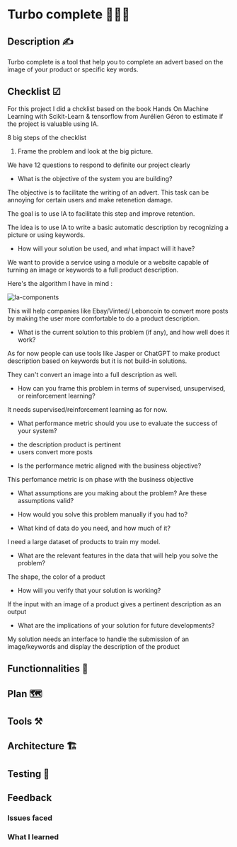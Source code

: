 # Turbo complete 🚀🚀🚀

## Description ✍

Turbo complete is a tool that help you to complete an advert based on the image of your product or specific key words.


## Checklist ☑

For this project I did a chcklist based on the book Hands On Machine Learning with Scikit-Learn & tensorflow from Aurélien Géron to estimate if the project is valuable using IA.

8 big steps of the checklist

1. Frame the problem and look at the big picture.

We have 12 questions to respond to definite our project clearly

- What is the objective of the system you are building?

The objective is to facilitate the writing of an advert. This task can be annoying for certain users and make retenetion damage. 

The goal is to use IA to facilitate this step and improve retention.

The idea is to use IA to write a basic automatic description by recognizing a picture or using keywords.

- How will your solution be used, and what impact will it have?

We want to provide a service using a module or a website capable of turning an image or keywords to a full product description.

Here's the algorithm I have in mind : 

![Ia-components](https://user-images.githubusercontent.com/44264590/230611526-6135912e-2480-4fdd-826a-82a4c1d458fc.png)

This will help companies like Ebay/Vinted/ Leboncoin to convert more posts by making the user more comfortable to do a product description.

- What is the current solution to this problem (if any), and how well does it work?

As for now people can use tools like Jasper or ChatGPT to make product description based on keywords but it is not build-in solutions.

They can't convert an image into a full description as well.

- How can you frame this problem in terms of supervised, unsupervised, or reinforcement learning?

It needs supervised/reinforcement learning as for now.

- What performance metric should you use to evaluate the success of your system?

* the description product is pertinent
* users convert more posts

- Is the performance metric aligned with the business objective?

This perfomance metric is on phase with the business objective

- What assumptions are you making about the problem? Are these assumptions valid?


- How would you solve this problem manually if you had to?

- What kind of data do you need, and how much of it?

I need a large dataset of products to train my model.

- What are the relevant features in the data that will help you solve the problem?

The shape, the color of a product

- How will you verify that your solution is working?

If the input with an image of a product gives a pertinent description as an output

- What are the implications of your solution for future developments?

My solution needs an interface to handle the submission of an image/keywords and display the description of the product

## Functionnalities 🧱

## Plan 🗺️

## Tools ⚒️

## Architecture 🏗️

## Testing 🧪

## Feedback

### Issues faced
### What I learned

